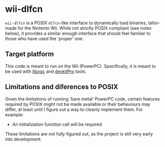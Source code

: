 # wii-dlfcn

`wii-dlfcn` is a POSIX `dlfcn`-like interface to dynamically load binaries, tailor-made for the Nintento Wii.
While not strictly POSIX compliant (see notes below), it provides a similar enough interface that should feel familiar to those who have used the 'proper' one.

## Target platform

This code is meant to run on the Wii (PowerPC). Specifically, it is meant to be used with [libogc](https://github.com/devkitPro/libogc/) and [devkitPro](https://devkitpro.org/) tools.

## Limitations and diferences to POSIX

Given the limitations of running 'bare metal' PowerPC code, certain features required by POSIX might not be made available or their behaviours may differ, at least until I figure out a way to cleanly implement them. For example:

- An initialization function call will be required

These limitations are not fully figured out, as the project is still very early into development.
